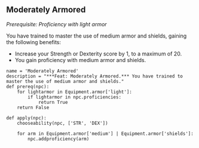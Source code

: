 ## Moderately Armored
*Prerequisite: Proficiency with light armor*

You have trained to master the use of medium armor and shields, gaining the following benefits:

* Increase your Strength or Dexterity score by 1, to a maximum of 20.
* You gain proficiency with medium armor and shields.

```
name = 'Moderately Armored'
description = "***Feat: Moderately Armored.*** You have trained to master the use of medium armor and shields."
def prereq(npc): 
    for lightarmor in Equipment.armor['light']:
        if lightarmor in npc.proficiencies:
            return True
    return False

def apply(npc):
    chooseability(npc, ['STR', 'DEX'])

    for arm in Equipment.armor['medium'] | Equipment.armor['shields']:
        npc.addproficiency(arm)
```


